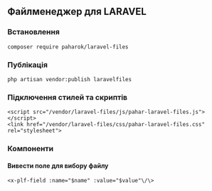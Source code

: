 ##  Файлменеджер для LARAVEL

### Встановлення
    composer require paharok/laravel-files

### Публікація
    php artisan vendor:publish laravelfiles

### Підключення стилей та скриптів
    <script src="/vendor/laravel-files/js/pahar-laravel-files.js"></script>
    <link href="/vendor/laravel-files/css/pahar-laravel-files.css" rel="stylesheet">

### Компоненти
#### Вивести поле для вибору файлу
    <x-plf-field :name="$name" :value="$value"\/\>
